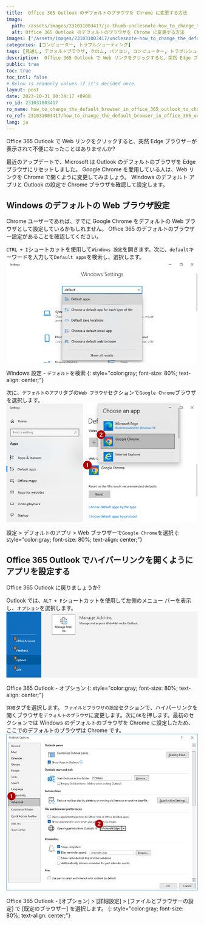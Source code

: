 ```yaml
---
title:  Office 365 Outlook のデフォルトのブラウザを Chrome に変更する方法
image:
  path: /assets/images/231031003417/ja-thumb-unclesnote-how_to_change_the_default_browser_in_office_365_outlook_to_chrome.png
  alt: Office 365 Outlook のデフォルトのブラウザを Chrome に変更する方法
images: ["/assets/images/231031003417/unclesnote-how_to_change_the_default_browser_in_office_365_outlook_to_chrome-windows_settings-search_default.png", "/assets/images/231031003417/unclesnote-how_to_change_the_default_browser_in_office_365_outlook_to_chrome-settings_default_apps_select_google_chrome_on_web_browser.png", "/assets/images/231031003417/unclesnote-how_to_change_the_default_browser_in_office_365_outlook_to_chrome-office_365_outlook-options.png", "/assets/images/231031003417/unclesnote-how_to_change_the_default_browser_in_office_365_outlook_to_chrome-office_365_outlook-options_advanced_select_default_browser_in_file_and_browser_preferences.png"]
categories: [コンピューター, トラブルシューティング]
tags: [見通し, デフォルトブラウザ, クロム, パソコン, コンピューター, トラブルシューティング]
description:  Office 365 Outlook で Web リンクをクリックすると、突然 Edge ブラウザーが表示されて不便になったことはありませんか?最近のアップデートで、Microsoft は Outlook のデフォルトのブラウザを Edge ブラウザにリセットしました。 Google Chrome を愛用している人は
public: true
toc: true
toc_intl: false
# Below is readonly values if it's decided once
layout: post
date: 2023-10-31 00:34:17 +0900
ro_id: 231031003417
ro_name: how_to_change_the_default_browser_in_office_365_outlook_to_chrome
ro_ref: 231031003417/how_to_change_the_default_browser_in_office_365_outlook_to_chrome
lang: ja
---
```

Office 365 Outlook で Web リンクをクリックすると、突然 Edge ブラウザーが表示されて不便になったことはありませんか?  

最近のアップデートで、Microsoft は Outlook のデフォルトのブラウザを Edge ブラウザにリセットしました。 Google Chrome を愛用している人は、Web リンクを Chrome で開くように変更してみましょう。 Windows のデフォルト アプリと Outlook の設定で Chrome ブラウザを確認して設定します。  
## Windows のデフォルトの Web ブラウザ設定
Chrome ユーザーであれば、すでに Google Chrome をデフォルトの Web ブラウザとして設定しているかもしれません。 Office 365 のデフォルトのブラウザー設定があることを確認してください。  

`CTRL + I`ショートカットを使用して`Windows 設定`を開きます。次に、`default`キーワードを入力して`Default apps`を検索し、選択します。  
![Windows 設定 - `デフォルト`を検索](/assets/images/231031003417/unclesnote-how_to_change_the_default_browser_in_office_365_outlook_to_chrome-windows_settings-search_default.png)  

Windows 設定 - `デフォルト`を検索
{: style="color:gray; font-size: 80%; text-align: center;"}

次に、`デフォルトのアプリ`タブの`Web ブラウザ`セクションで`Google Chrome`ブラウザを選択します。  
![設定 > デフォルトのアプリ > Web ブラウザーで`Google Chrome`を選択](/assets/images/231031003417/unclesnote-how_to_change_the_default_browser_in_office_365_outlook_to_chrome-settings_default_apps_select_google_chrome_on_web_browser.png)  

設定 > デフォルトのアプリ > Web ブラウザーで`Google Chrome`を選択
{: style="color:gray; font-size: 80%; text-align: center;"}

## Office 365 Outlook でハイパーリンクを開くようにアプリを設定する
Office 365 Outlook に戻りましょうか?  

Outlook では、`ALT + F`ショートカットを使用して左側のメニュー バーを表示し、`オプション`を選択します。  
![Office 365 Outlook - オプション](/assets/images/231031003417/unclesnote-how_to_change_the_default_browser_in_office_365_outlook_to_chrome-office_365_outlook-options.png)  

Office 365 Outlook - オプション
{: style="color:gray; font-size: 80%; text-align: center;"}

`詳細`タブを選択します。 `ファイルとブラウザの設定`セクションで、ハイパーリンクを開くブラウザを`デフォルトのブラウザ`に変更します。次に`OK`を押します。最初のセクションでは Windows のデフォルトのブラウザを Chrome に設定したため、ここでのデフォルトのブラウザは Chrome です。  
![Office 365 Outlook - [オプション] > [詳細設定] > [ファイルとブラウザーの設定] で [既定のブラウザー] を選択します。](/assets/images/231031003417/unclesnote-how_to_change_the_default_browser_in_office_365_outlook_to_chrome-office_365_outlook-options_advanced_select_default_browser_in_file_and_browser_preferences.png)  

Office 365 Outlook - [オプション] > [詳細設定] > [ファイルとブラウザーの設定] で [既定のブラウザー] を選択します。
{: style="color:gray; font-size: 80%; text-align: center;"}

